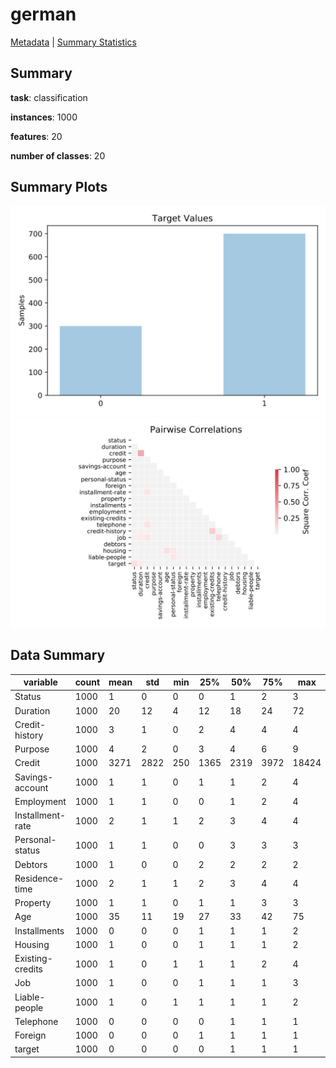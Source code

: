 # german

[Metadata](metadata.yaml) | [Summary Statistics](summary_stats.csv)

## Summary

**task**: classification

**instances**: 1000

**features**: 20

**number of classes**: 20

## Summary Plots

![Labels](label.svg)
![Corr](corr.svg)

## Data Summary

|	variable	|	count	|	mean	|	std	|	min	|	25%	|	50%	|	75%	|	max|
| --- | --- | --- | --- | --- | --- | --- | --- | --- |
|	Status	|	1000	|	1	|	0	|	0	|	0	|	1	|	2	|	3
|	Duration	|	1000	|	20	|	12	|	4	|	12	|	18	|	24	|	72
|	Credit-history	|	1000	|	3	|	1	|	0	|	2	|	4	|	4	|	4
|	Purpose	|	1000	|	4	|	2	|	0	|	3	|	4	|	6	|	9
|	Credit	|	1000	|	3271	|	2822	|	250	|	1365	|	2319	|	3972	|	18424
|	Savings-account	|	1000	|	1	|	1	|	0	|	1	|	1	|	2	|	4
|	Employment	|	1000	|	1	|	1	|	0	|	0	|	1	|	2	|	4
|	Installment-rate	|	1000	|	2	|	1	|	1	|	2	|	3	|	4	|	4
|	Personal-status	|	1000	|	1	|	1	|	0	|	0	|	3	|	3	|	3
|	Debtors	|	1000	|	1	|	0	|	0	|	2	|	2	|	2	|	2
|	Residence-time	|	1000	|	2	|	1	|	1	|	2	|	3	|	4	|	4
|	Property	|	1000	|	1	|	1	|	0	|	1	|	1	|	3	|	3
|	Age	|	1000	|	35	|	11	|	19	|	27	|	33	|	42	|	75
|	Installments	|	1000	|	0	|	0	|	0	|	1	|	1	|	1	|	2
|	Housing	|	1000	|	1	|	0	|	0	|	1	|	1	|	1	|	2
|	Existing-credits	|	1000	|	1	|	0	|	1	|	1	|	1	|	2	|	4
|	Job	|	1000	|	1	|	0	|	0	|	1	|	1	|	1	|	3
|	Liable-people	|	1000	|	1	|	0	|	1	|	1	|	1	|	1	|	2
|	Telephone	|	1000	|	0	|	0	|	0	|	0	|	1	|	1	|	1
|	Foreign	|	1000	|	0	|	0	|	0	|	1	|	1	|	1	|	1
|	target	|	1000	|	0	|	0	|	0	|	0	|	1	|	1	|	1
